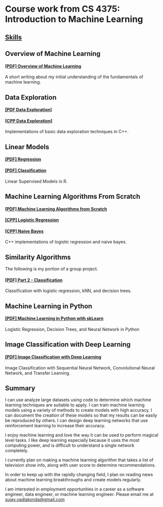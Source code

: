 # Course work from CS 4375: Introduction to Machine Learning

## [Skills](skills.md)

## Overview of Machine Learning
#### [[PDF] Overview of Machine Learning](00-overview-of-machine-learning.pdf)  
A short writing about my initial understanding of the fundamentals of machine learning.

## Data Exploration
#### [[PDF Data Exploration]](01-data-exploration/01-data-exploration.pdf)  
#### [[CPP Data Exploration]](01-data-exploration/01-data-exploration.cpp)  
Implementations of basic data exploration techniques in C++.

## Linear Models
#### [[PDF] Regression ](02-linear-models/regression.pdf)  
#### [[PDF] Classification ](02-linear-models/classification.pdf)  
Linear Supervised Models in R.

## Machine Learning Algorithms From Scratch
#### [[PDF] Machine Learning Algorithms from Scratch](03-ml-algorithms-from-scratch/03-ml-algorithms-from-scratch.pdf)  
#### [[CPP] Logistic Regression](03-ml-algorithms-from-scratch/logistic-regression.cpp)  
#### [[CPP] Naive Bayes](03-ml-algorithms-from-scratch/naive-bayes.cpp)  
C++ implementations of logistic regression and naive bayes.

## Similarity Algorithms
The following is my portion of a group project.
#### [[PDF] Part 2 - Classification](04-similarity/02-classification.pdf)
Classification with logistic regression, kNN, and decision trees.

## Machine Learning in Python
#### [[PDF] Machine Learning in Python with skLearn](05-python-ml/python-ml-with-sklearn.pdf)
Logistic Regression, Decision Trees, and Neural Network in Python

## Image Classification with Deep Learning
#### [[PDF] Image Classification with Deep Learning](06-image-classification-with-dl/06-image-classification-with-dl.pdf)
Image Classification with Sequential Neural Network, Convolutional Neural Network, and Transfer Learning.

## Summary
I can use analyze large datasets using code to determine which machine learning techniques are suitable to apply. I can train machine learning models using a variety of methods to create models with high accuracy. I can document the creation of these models so that my results can be easily be reproduced by others. I can design deep learning networks that use reinforcement learning to increase their accuracy.

I enjoy machine learning and love the way it can be used to perform magical level tasks. I like deep learning especially because it uses the most computing power, and is difficult to understand a single network completely.

I currently plan on making a machine learning algorithm that takes a list of television show info, along with user score to determine recommendations.

In order to keep up with the rapidly changing field, I plan on reading news about machine learning breakthroughs and create models regularly.

I am interested in employment opportunities in a career as a software engineer, data engineer, or machine learning engineer. Please email me at sujay.vadlakonda@gmail.com
